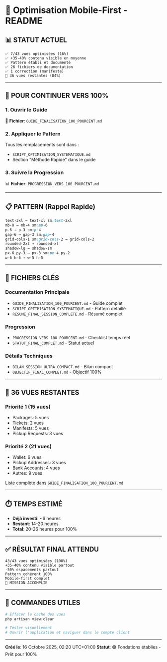 # 🎯 Optimisation Mobile-First - README

## 📊 STATUT ACTUEL

```
✅ 7/43 vues optimisées (16%)
✅ +35-40% contenu visible en moyenne
✅ Pattern établi et documenté
✅ 26 fichiers de documentation
✅ 1 correction (manifeste)
🔄 36 vues restantes (84%)
```

---

## 🚀 POUR CONTINUER VERS 100%

### 1. Ouvrir le Guide
📖 **Fichier**: `GUIDE_FINALISATION_100_POURCENT.md`

### 2. Appliquer le Pattern
Tous les remplacements sont dans :
- `SCRIPT_OPTIMISATION_SYSTEMATIQUE.md`
- Section "Méthode Rapide" dans le guide

### 3. Suivre la Progression
📊 **Fichier**: `PROGRESSION_VERS_100_POURCENT.md`

---

## 📋 PATTERN (Rappel Rapide)

```css
text-3xl → text-xl sm:text-2xl
mb-8 → mb-4 sm:mb-6
p-6 → p-3 sm:p-4
gap-6 → gap-3 sm:gap-4
grid-cols-1 sm:grid-cols-2 → grid-cols-2
rounded-2xl → rounded-xl
shadow-lg → shadow-sm
px-6 py-3 → px-3 sm:px-4 py-2
w-6 h-6 → w-5 h-5
```

---

## 📂 FICHIERS CLÉS

### Documentation Principale
- `GUIDE_FINALISATION_100_POURCENT.md` - Guide complet
- `SCRIPT_OPTIMISATION_SYSTEMATIQUE.md` - Pattern détaillé
- `RESUME_FINAL_SESSION_COMPLETE.md` - Résumé complet

### Progression
- `PROGRESSION_VERS_100_POURCENT.md` - Checklist temps réel
- `STATUT_FINAL_COMPLET.md` - Statut actuel

### Détails Techniques
- `BILAN_SESSION_ULTRA_COMPACT.md` - Bilan compact
- `OBJECTIF_FINAL_COMPLET.md` - Objectif 100%

---

## 🎯 36 VUES RESTANTES

### Priorité 1 (15 vues)
- Packages: 5 vues
- Tickets: 2 vues
- Manifests: 5 vues
- Pickup Requests: 3 vues

### Priorité 2 (21 vues)
- Wallet: 6 vues
- Pickup Addresses: 3 vues
- Bank Accounts: 4 vues
- Autres: 9 vues

Liste complète dans `GUIDE_FINALISATION_100_POURCENT.md`

---

## ⏱️ TEMPS ESTIMÉ

- **Déjà investi**: ~6 heures
- **Restant**: 14-20 heures
- **Total**: 20-26 heures pour 100%

---

## ✅ RÉSULTAT FINAL ATTENDU

```
43/43 vues optimisées (100%)
+35-40% contenu visible partout
-50% espacements partout
Pattern cohérent 100%
Mobile-first complet
🎉 MISSION ACCOMPLIE
```

---

## 🔧 COMMANDES UTILES

```bash
# Effacer le cache des vues
php artisan view:clear

# Tester visuellement
# Ouvrir l'application et naviguer dans le compte client
```

---

**Créé le**: 16 Octobre 2025, 02:20 UTC+01:00
**Statut**: 🟢 Fondations établies - Prêt pour 100%
